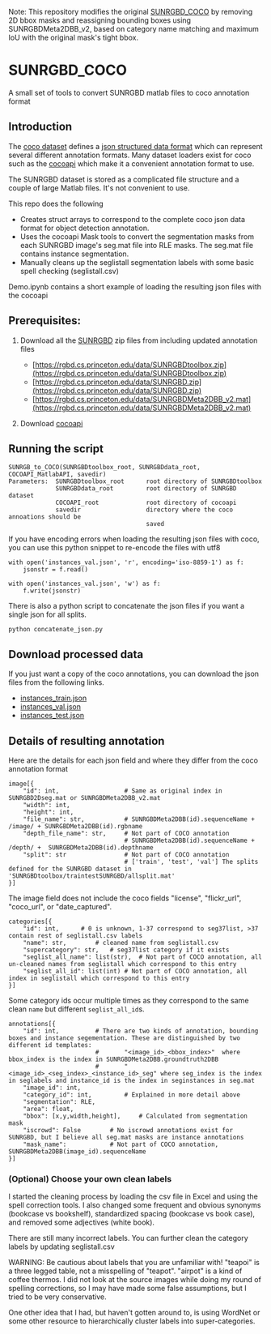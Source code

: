 Note:
This repository modifies the original [SUNRGBD_COCO](https://github.com/crmauceri/SUNRGBD_COCO) by removing 2D bbox masks and reassigning bounding boxes using SUNRGBDMeta2DBB_v2, based on category name matching and maximum IoU with the original mask's tight bbox.
# SUNRGBD_COCO
A small set of tools to convert SUNRGBD matlab files to coco annotation format

## Introduction 

The [coco dataset](https://cocodataset.org/) defines a [json structured data format](https://cocodataset.org/#format-data) which can represent several different annotation formats. Many dataset loaders exist for coco such as the [cocoapi](https://github.com/cocodataset/cocoapi) which make it a convenient annotation format to use. 

The SUNRGBD dataset is stored as a complicated file structure and a couple of large Matlab files. It's not convenient to use. 

This repo does the following 

- Creates struct arrays to correspond to the complete coco json data format for object detection annotation. 
- Uses the cocoapi Mask tools to convert the segmentation masks from each SUNRGBD image's seg.mat file into RLE masks. The seg.mat file contains instance segmentation.
- Manually cleans up the seglistall segmentation labels with some basic spell checking (seglistall.csv)

Demo.ipynb contains a short example of loading the resulting json files with the cocoapi

## Prerequisites: 

1. Download all the [SUNRGBD](https://rgbd.cs.princeton.edu/) zip files from  including updated annotation files
   - [https://rgbd.cs.princeton.edu/data/SUNRGBDtoolbox.zip](https://rgbd.cs.princeton.edu/data/SUNRGBDtoolbox.zip)
   - [https://rgbd.cs.princeton.edu/data/SUNRGBD.zip](https://rgbd.cs.princeton.edu/data/SUNRGBD.zip)
   - [https://rgbd.cs.princeton.edu/data/SUNRGBDMeta2DBB_v2.mat](https://rgbd.cs.princeton.edu/data/SUNRGBDMeta2DBB_v2.mat)

2. Download [cocoapi](https://github.com/cocodataset/cocoapi)

## Running the script

```
SUNRGB_to_COCO(SUNRGBDtoolbox_root, SUNRGBDdata_root, COCOAPI_MatlabAPI, savedir)
Parameters:  SUNRGBDtoolbox_root      root directory of SUNRGBDtoolbox 
             SUNRGBDdata_root         root directory of SUNRGBD dataset
             COCOAPI_root             root directory of cocoapi
             savedir                  directory where the coco annoations should be
                                      saved
```

If you have encoding errors when loading the resulting json files with coco, you can use this python snippet to re-encode the files with utf8

```
with open('instances_val.json', 'r', encoding='iso-8859-1') as f:
    jsonstr = f.read()

with open('instances_val.json', 'w') as f:
    f.write(jsonstr)
```

There is also a python script to concatenate the json files if you want a single json for all splits. 

```
python concatenate_json.py
```

## Download processed data

If you just want a copy of the coco annotations, you can download the json files from the following links.

- [instances_train.json](https://drive.google.com/file/d/1YLReQfsbA2BZ0BKebBsrCCiqSbMypXCI/view?usp=sharing)
- [instances_val.json](https://drive.google.com/file/d/175rAn0JWpy78mVbro4UzjDyd9Psm463O/view?usp=sharing)
- [instances_test.json](https://drive.google.com/file/d/1igBAX1Z1Nl3dgJ5AtW5mm6fnOBvc1Frk/view?usp=sharing)

## Details of resulting annotation 

Here are the details for each json field and where they differ from the coco annotation format

```
image[{
	"id": int, 		            # Same as original index in SUNRGBD2Dseg.mat or SUNRGBDMeta2DBB_v2.mat
	"width": int,
	"height": int,
	"file_name": str, 	        # SUNRGBDMeta2DBB(id).sequenceName + /image/ + SUNRGBDMeta2DBB(id).rgbname
	"depth_file_name": str, 	# Not part of COCO annotation
				                # SUNRGBDMeta2DBB(id).sequenceName + /depth/ +  SUNRGBDMeta2DBB(id).depthname
    "split": str                # Not part of COCO annotation
                                # ['train', 'test', 'val'] The splits defined for the SUNRGBD dataset in 'SUNRGBDtoolbox/traintestSUNRGBD/allsplit.mat'
}]
```

The image field does not include the coco fields "license", "flickr_url", "coco_url", or "date_captured".

```
categories[{
	"id": int, 		# 0 is unknown, 1-37 correspond to seg37list, >37 contain rest of seglistall.csv labels
	"name": str, 		# cleaned name from seglistall.csv
	"supercategory": str, 	# seg37list category if it exists
	"seglist_all_name": list(str),	# Not part of COCO annotation, all un-cleaned names from seglistall which correspond to this entry
	"seglist_all_id": list(int)	# Not part of COCO annotation, all index in seglistall which correspond to this entry
}]
```

Some category ids occur multiple times as they correspond to the same clean `name` but different `seglist_all_id`s.

```
annotations[{
	"id": int, 			# There are two kinds of annotation, bounding boxes and instance segementation. These are distinguished by two different id templates:
                        #       "<image_id>_<bbox_index>"  where bbox_index is the index in SUNRGBDMeta2DBB.groundtruth2DBB
                        #       "<image_id>_<seg_index>_<instance_id>_seg" where seg_index is the index in seglabels and instance_id is the index in seginstances in seg.mat
	"image_id": int,
	"category_id": int, 		# Explained in more detail above
	"segmentation": RLE,
	"area": float,
	"bbox": [x,y,width,height], 	# Calculated from segmentation mask
	"iscrowd": False 		# No iscrowd annotations exist for SUNRGBD, but I believe all seg.mat masks are instance annotations
	"mask_name": 			# Not part of COCO annotation, SUNRGBDMeta2DBB(image_id).sequenceName
}]
```

### (Optional) Choose your own clean labels

I started the cleaning process by loading the csv file in Excel and using the spell correction tools. 
I also changed some frequent and obvious synonyms (bookcase vs bookshelf), standardized spacing (bookcase vs book case), and removed some adjectives (white book).

There are still many incorrect labels. You can further clean the category labels by updating seglistall.csv

WARNING: Be cautious about labels that you are unfamiliar with! "teapoi" is a three legged table, not a misspelling of "teapot". "airpot" is a kind of coffee thermos. I did not look at the source images while doing my round of spelling corrections, so I may have made some false assumptions, but I tried to be very conservative. 

One other idea that I had, but haven't gotten around to, is using WordNet or some other resource to hierarchically cluster labels into super-categories. 